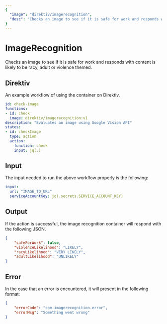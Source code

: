 ```yaml
---
{
  "image": "direktiv/imagerecognition",
  "desc": "Checks an image to see if it is safe for work and responds with content is likely to be racy, adult or violence themed."
}
---
```

# ImageRecognition

Checks an image to see if it is safe for work and responds with content is likely to be racy, adult or violence themed.

## Direktiv

An example workflow of using the container on Direktiv.

```yaml
id: check-image
functions:
- id: check
  image: direktiv/imagerecognition:v1
description: "Evaluates an image using Google Vision API"
states:
- id: checkImage
  type: action
  action:
    function: check
    input: jq(.)
```

## Input

The input needed to run the above workflow properly is the following:

```yaml
input:
  url: "IMAGE_TO_URL"
  serviceAccountKey: jq(.secrets.SERVICE_ACCOUNT_KEY)
```

## Output

If the action is successful, the image recognition container will respond with the following JSON.

```json
{
    "safeForWork": false,
    "violenceLikelihood": "LIKELY",
    "racyLikelihood": "VERY_LIKELY",
    "adultLikelihood": "UNLIKELY"
}
```

## Error

In the case that an error is encountered, it will present in the following format:

```json
{
    "errorCode": "com.imagerecognition.error",
    "errorMsg": "Something went wrong"
}
```